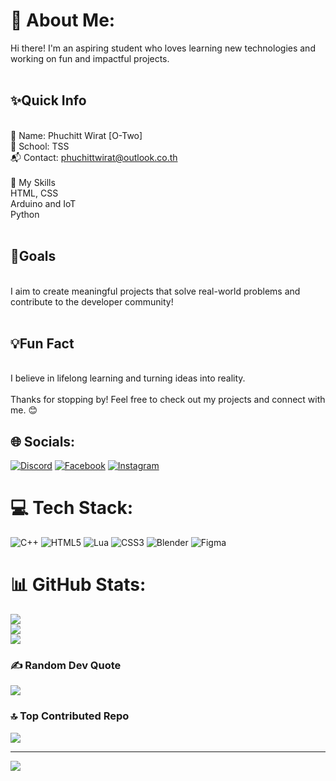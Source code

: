 # 💫 About Me:
Hi there! I'm an aspiring student who loves learning new technologies and working on fun and impactful projects.<br><br>
## ✨Quick Info
<br>📛 Name: Phuchitt Wirat [O-Two]<br>🏫 School: TSS<br>📬 Contact: phuchittwirat@outlook.co.th<br><br>🚀 My Skills<br>HTML, CSS<br>Arduino and IoT<br>Python<br><br>
## 🌟Goals
<br>I aim to create meaningful projects that solve real-world problems and contribute to the developer community!<br><br>
## 💡Fun Fact
<br>I believe in lifelong learning and turning ideas into reality.<br><br>Thanks for stopping by! Feel free to check out my projects and connect with me. 😊


## 🌐 Socials:
[![Discord](https://img.shields.io/badge/Discord-%237289DA.svg?logo=discord&logoColor=white)](https://discord.gg/911ext9) [![Facebook](https://img.shields.io/badge/Facebook-%231877F2.svg?logo=Facebook&logoColor=white)](https://facebook.com/phuchittHollow) [![Instagram](https://img.shields.io/badge/Instagram-%23E4405F.svg?logo=Instagram&logoColor=white)](https://instagram.com/phoxyhv) 

# 💻 Tech Stack:
![C++](https://img.shields.io/badge/c++-%2300599C.svg?style=for-the-badge&logo=c%2B%2B&logoColor=white) ![HTML5](https://img.shields.io/badge/html5-%23E34F26.svg?style=for-the-badge&logo=html5&logoColor=white) ![Lua](https://img.shields.io/badge/lua-%232C2D72.svg?style=for-the-badge&logo=lua&logoColor=white) ![CSS3](https://img.shields.io/badge/css3-%231572B6.svg?style=for-the-badge&logo=css3&logoColor=white) ![Blender](https://img.shields.io/badge/blender-%23F5792A.svg?style=for-the-badge&logo=blender&logoColor=white) ![Figma](https://img.shields.io/badge/figma-%23F24E1E.svg?style=for-the-badge&logo=figma&logoColor=white)
# 📊 GitHub Stats:
![](https://github-readme-stats.vercel.app/api?username=MadInHev&theme=date_night&hide_border=false&include_all_commits=false&count_private=false)<br/>
![](https://github-readme-streak-stats.herokuapp.com/?user=MadInHev&theme=date_night&hide_border=false)<br/>
![](https://github-readme-stats.vercel.app/api/top-langs/?username=MadInHev&theme=date_night&hide_border=false&include_all_commits=false&count_private=false&layout=compact)

### ✍️ Random Dev Quote
![](https://quotes-github-readme.vercel.app/api?type=horizontal&theme=merko)

### 🔝 Top Contributed Repo
![](https://github-contributor-stats.vercel.app/api?username=MadInHev&limit=5&theme=date_night&combine_all_yearly_contributions=true)

---
[![](https://visitcount.itsvg.in/api?id=MadInHev&icon=0&color=7)](https://visitcount.itsvg.in)

<!-- Proudly created with GPRM ( https://gprm.itsvg.in ) -->
